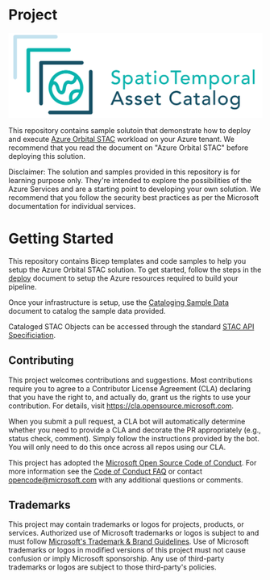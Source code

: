 # Project

<img src="./docs/stac-030-long.png" alt="stac-logo" width="700"/>

This repository contains sample solutoin that demonstrate how to deploy and execute [Azure Orbital STAC](./) workload on your Azure tenant. We recommend that you read the document on "Azure Orbital STAC" before deploying this solution.

Disclaimer: The solution and samples provided in this repository is for learning purpose only. They're intended to explore the possibilities of the Azure Services and are a starting point to developing your own solution. We recommend that you follow the security best practices as per the Microsoft documentation for individual services.

# Getting Started

This repository contains Bicep templates and code samples to help you setup the Azure Orbital STAC solution. To get started, follow the steps in the [deploy](./deploy/README.md) document to setup the Azure resources required to build your pipeline.

Once your infrastructure is setup, use the [Cataloging Sample Data](./docs/cataloging-sample-data.md) document to catalog the sample data provided.

Cataloged STAC Objects can be accessed through the standard [STAC API Specificiation](https://github.com/radiantearth/stac-api-spec). 


## Contributing

This project welcomes contributions and suggestions.  Most contributions require you to agree to a
Contributor License Agreement (CLA) declaring that you have the right to, and actually do, grant us
the rights to use your contribution. For details, visit https://cla.opensource.microsoft.com.

When you submit a pull request, a CLA bot will automatically determine whether you need to provide
a CLA and decorate the PR appropriately (e.g., status check, comment). Simply follow the instructions
provided by the bot. You will only need to do this once across all repos using our CLA.

This project has adopted the [Microsoft Open Source Code of Conduct](https://opensource.microsoft.com/codeofconduct/).
For more information see the [Code of Conduct FAQ](https://opensource.microsoft.com/codeofconduct/faq/) or
contact [opencode@microsoft.com](mailto:opencode@microsoft.com) with any additional questions or comments.

## Trademarks

This project may contain trademarks or logos for projects, products, or services. Authorized use of Microsoft 
trademarks or logos is subject to and must follow 
[Microsoft's Trademark & Brand Guidelines](https://www.microsoft.com/en-us/legal/intellectualproperty/trademarks/usage/general).
Use of Microsoft trademarks or logos in modified versions of this project must not cause confusion or imply Microsoft sponsorship.
Any use of third-party trademarks or logos are subject to those third-party's policies.
